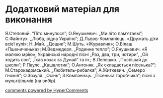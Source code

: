 <div id="hypercomments_widget" class="js-hypercomments-widget invisible"></div>

# Додатковий матеріал для виконання

Я.Степовий. “Літо минулося”; О.Янушкевич. „Ми літо пам’ятаєм”;   С.Файнтух. „Люба, рідна Україно”; Д.Львов-Компанієць. «Дружать діти всієї кулі»; Н..Май. „Дощик”; М.Шуть. «Журавлик»; О.Білаш «Пшениченька»; М.Ведмедеря. „Родинне тепло”; О.Янушкевич. «Я малюю мрію»; 
Українські народні пісні „Раз, два, три, чотири”, „Ой ходить сон”, „Їхав козак за Дунай” та ін.; В.Лепешко. „Поспішай до школи”; Р.Паулс. „Кашалотик”; О.Антоняк. „Як складається пісенька?”; М.Старокадомський. „Любитель-рибалка”; А.Житкевич. „Семеро гномів”; О.Зозуля. „Осінь”; З.Компанієць. „Пісенька горобчика”; пісні з мультфільмів (на вибір). 


<div class="js-hypercomments-container">
    <a href="http://hypercomments.com" class="hc-link" title="comments widget">comments powered by HyperComments</a>
</div>